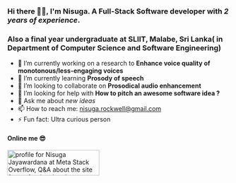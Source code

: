 ### Hi there 👋😀, I'm Nisuga. A Full-Stack Software developer with _2 years of experience_. 
### Also a final year undergraduate at SLIIT, Malabe, Sri Lanka( in Department of Computer Science and Software Engineering)

- 🔭 I’m currently working on a research to **Enhance voice quality of monotonous/less-engaging voices**
- 🌱 I’m currently learning **Prosody of speech**
- 👯 I’m looking to collaborate on **Prosodical audio enhancement**
- 🤔 I’m looking for help with **How to pitch an awesome software idea ?**
- 💬 Ask me about _new ideas_
- 📫 How to reach me: nisuga.rockwell@gmail.com
- ⚡ Fun fact: Ultra curious person

#### Online me 😎
<a href="https://stackoverflow.com/users/10010326/nisuga-jayawardana"><img src="https://stackoverflow.com/users/flair/10010326.png" width="208" height="58" alt="profile for Nisuga Jayawardana at Meta Stack Overflow, Q&amp;A about the site for professional and enthusiast programmers" title="profile for Nisuga Jayawardana at Meta Stack Overflow, Q&amp;A about the site for professional and enthusiast programmers"></a>
